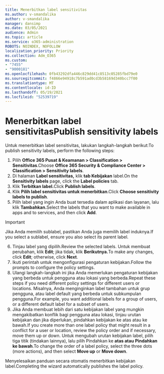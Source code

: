 ```yaml
---
title: Menerbitkan label sensitivitas
ms.author: v-smandalika
author: v-smandalika
manager: dansimp
ms.date: 03/05/2021
audience: Admin
ms.topic: article
ms.service: o365-administration
ROBOTS: NOINDEX, NOFOLLOW
localization_priority: Priority
ms.collection: Adm_O365
ms.custom:
- "7455"
- "9000181"
ms.openlocfilehash: 0fb43292dfa446c829dd41c8513c05285fbd79e0
ms.sourcegitcommit: f4866e94918c7b591ad0cd3b58169d340bcc7f00
ms.translationtype: MT
ms.contentlocale: id-ID
ms.lasthandoff: 05/19/2021
ms.locfileid: "52539719"
---
```

# <a name="publish-sensitivity-labels"></a><span data-ttu-id="87470-102">Menerbitkan label sensitivitas</span><span class="sxs-lookup"><span data-stu-id="87470-102">Publish sensitivity labels</span></span>

<span data-ttu-id="87470-103">Untuk menerbitkan label sensitivitas, lakukan langkah-langkah berikut:</span><span class="sxs-lookup"><span data-stu-id="87470-103">To publish sensitivity labels, perform the following steps:</span></span>

1. <span data-ttu-id="87470-104">Pilih **Office 365 Pusat & Keamanan > Classification > Sensitivitas**.</span><span class="sxs-lookup"><span data-stu-id="87470-104">Choose **Office 365 Security & Compliance Center > Classification > Sensitivity labels**.</span></span>
2. <span data-ttu-id="87470-105">Di halaman **Label sensitivitas,** klik **tab Kebijakan** label.</span><span class="sxs-lookup"><span data-stu-id="87470-105">On the **Sensitivity labels** page, click the **Label policies** tab.</span></span>
3. <span data-ttu-id="87470-106">Klik **Terbitkan label.**</span><span class="sxs-lookup"><span data-stu-id="87470-106">Click **Publish labels**.</span></span>
4. <span data-ttu-id="87470-107">Klik **Pilih label sensitivitas untuk menerbitkan**.</span><span class="sxs-lookup"><span data-stu-id="87470-107">Click **Choose sensitivity labels to publish**.</span></span> 
5. <span data-ttu-id="87470-108">Pilih label yang ingin Anda buat tersedia dalam aplikasi dan layanan, lalu klik **Tambahkan.**</span><span class="sxs-lookup"><span data-stu-id="87470-108">Select the labels that you want to make available in apps and to services, and then click **Add**.</span></span>
> [!IMPORTANT]
> <span data-ttu-id="87470-109">Jika Anda memilih sublabel, pastikan Anda juga memilih label induknya.</span><span class="sxs-lookup"><span data-stu-id="87470-109">If you select a sublabel, ensure you also select its parent label.</span></span>
6. <span data-ttu-id="87470-110">Tinjau label yang dipilih.</span><span class="sxs-lookup"><span data-stu-id="87470-110">Review the selected labels.</span></span> <span data-ttu-id="87470-111">Untuk membuat perubahan, klik **Edit**; jika tidak, klik **Berikutnya.**</span><span class="sxs-lookup"><span data-stu-id="87470-111">To make any changes, click **Edit**; otherwise, click **Next**.</span></span>
7. <span data-ttu-id="87470-112">Ikuti perintah untuk mengonfigurasi pengaturan kebijakan.</span><span class="sxs-lookup"><span data-stu-id="87470-112">Follow the prompts to configure the policy settings.</span></span>
8. <span data-ttu-id="87470-113">Ulangi langkah-langkah ini jika Anda memerlukan pengaturan kebijakan yang berbeda untuk pengguna atau lokasi yang berbeda.</span><span class="sxs-lookup"><span data-stu-id="87470-113">Repeat these steps if you need different policy settings for different users or locations.</span></span> <span data-ttu-id="87470-114">Misalnya, Anda menginginkan label tambahan untuk grup pengguna, atau label default yang berbeda untuk subkumpulan pengguna.</span><span class="sxs-lookup"><span data-stu-id="87470-114">For example, you want additional labels for a group of users, or a different default label for a subset of users.</span></span>
9. <span data-ttu-id="87470-115">Jika Anda membuat lebih dari satu kebijakan label yang mungkin mengakibatkan konflik bagi pengguna atau lokasi, tinjau urutan kebijakan dan jika diperlukan, pindahkan kebijakan ke atas atau ke bawah.</span><span class="sxs-lookup"><span data-stu-id="87470-115">If you create more than one label policy that might result in a conflict for a user or location, review the policy order and if necessary, move them up or down.</span></span> <span data-ttu-id="87470-116">Untuk mengubah urutan kebijakan label, pilih tiga titik (tindakan lainnya), lalu pilih Pindahkan ke **atas atau** **Pindahkan ke bawah**.</span><span class="sxs-lookup"><span data-stu-id="87470-116">To change the order of a label policy, select the three dots (more actions), and then select **Move up** or **Move down**.</span></span>

<span data-ttu-id="87470-117">Menyelesaikan panduan secara otomatis menerbitkan kebijakan label.</span><span class="sxs-lookup"><span data-stu-id="87470-117">Completing the wizard automatically publishes the label policy.</span></span>

